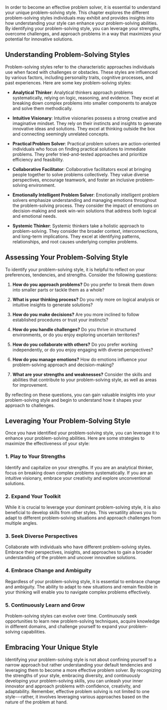 
In order to become an effective problem solver, it is essential to understand your unique problem-solving style. This chapter explores the different problem-solving styles individuals may exhibit and provides insights into how understanding your style can enhance your problem-solving abilities. By identifying your problem-solving style, you can leverage your strengths, overcome challenges, and approach problems in a way that maximizes your potential for innovative solutions.

Understanding Problem-Solving Styles
------------------------------------

Problem-solving styles refer to the characteristic approaches individuals use when faced with challenges or obstacles. These styles are influenced by various factors, including personality traits, cognitive processes, and past experiences. Here are some key problem-solving styles:

* **Analytical Thinker**: Analytical thinkers approach problems systematically, relying on logic, reasoning, and evidence. They excel at breaking down complex problems into smaller components to analyze and solve them methodically.

* **Intuitive Visionary**: Intuitive visionaries possess a strong creative and imaginative mindset. They rely on their instincts and insights to generate innovative ideas and solutions. They excel at thinking outside the box and connecting seemingly unrelated concepts.

* **Practical Problem Solver**: Practical problem solvers are action-oriented individuals who focus on finding practical solutions to immediate problems. They prefer tried-and-tested approaches and prioritize efficiency and feasibility.

* **Collaborative Facilitator**: Collaborative facilitators excel at bringing people together to solve problems collectively. They value diverse perspectives, encourage teamwork, and foster an inclusive problem-solving environment.

* **Emotionally Intelligent Problem Solver**: Emotionally intelligent problem solvers emphasize understanding and managing emotions throughout the problem-solving process. They consider the impact of emotions on decision-making and seek win-win solutions that address both logical and emotional needs.

* **Systemic Thinker**: Systemic thinkers take a holistic approach to problem-solving. They consider the broader context, interconnections, and long-term implications. They excel at identifying patterns, relationships, and root causes underlying complex problems.

Assessing Your Problem-Solving Style
------------------------------------

To identify your problem-solving style, it is helpful to reflect on your preferences, tendencies, and strengths. Consider the following questions:

1. **How do you approach problems?** Do you prefer to break them down into smaller parts or tackle them as a whole?

2. **What is your thinking process?** Do you rely more on logical analysis or intuitive insights to generate solutions?

3. **How do you make decisions?** Are you more inclined to follow established procedures or trust your instincts?

4. **How do you handle challenges?** Do you thrive in structured environments, or do you enjoy exploring uncertain territories?

5. **How do you collaborate with others?** Do you prefer working independently, or do you enjoy engaging with diverse perspectives?

6. **How do you manage emotions?** How do emotions influence your problem-solving approach and decision-making?

7. **What are your strengths and weaknesses?** Consider the skills and abilities that contribute to your problem-solving style, as well as areas for improvement.

By reflecting on these questions, you can gain valuable insights into your problem-solving style and begin to understand how it shapes your approach to challenges.

Leveraging Your Problem-Solving Style
-------------------------------------

Once you have identified your problem-solving style, you can leverage it to enhance your problem-solving abilities. Here are some strategies to maximize the effectiveness of your style:

### 1. **Play to Your Strengths**

Identify and capitalize on your strengths. If you are an analytical thinker, focus on breaking down complex problems systematically. If you are an intuitive visionary, embrace your creativity and explore unconventional solutions.

### 2. **Expand Your Toolkit**

While it is crucial to leverage your dominant problem-solving style, it is also beneficial to develop skills from other styles. This versatility allows you to adapt to different problem-solving situations and approach challenges from multiple angles.

### 3. **Seek Diverse Perspectives**

Collaborate with individuals who have different problem-solving styles. Embrace their perspectives, insights, and approaches to gain a broader understanding of the problem and uncover innovative solutions.

### 4. **Embrace Change and Ambiguity**

Regardless of your problem-solving style, it is essential to embrace change and ambiguity. The ability to adapt to new situations and remain flexible in your thinking will enable you to navigate complex problems effectively.

### 5. **Continuously Learn and Grow**

Problem-solving styles can evolve over time. Continuously seek opportunities to learn new problem-solving techniques, acquire knowledge in different domains, and challenge yourself to expand your problem-solving capabilities.

Embracing Your Unique Style
---------------------------

Identifying your problem-solving style is not about confining yourself to a narrow approach but rather understanding your default tendencies and leveraging them to become a more effective problem solver. By recognizing the strengths of your style, embracing diversity, and continuously developing your problem-solving skills, you can unleash your inner innovator and approach problems with confidence, creativity, and adaptability. Remember, effective problem solving is not limited to one style---rather, it involves leveraging various approaches based on the nature of the problem at hand.
